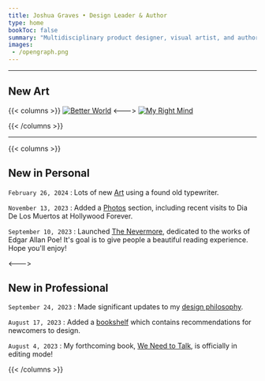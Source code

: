 ```yaml
---
title: Joshua Graves • Design Leader & Author
type: home
bookToc: false
summary: "Multidisciplinary product designer, visual artist, and author of We Need to Talk."
images: 
 - /opengraph.png
---
```


---
## New Art
{{< columns >}}
[![Better World](/art/better-world/better-world.webp)](/art/better-world)
<--->
[![My Right Mind](/art/right-mind/my-right-mind.webp)](/art/right-mind)

{{< /columns >}}

---

{{< columns >}}

## New in Personal

`February 26, 2024`
: Lots of new [Art](/art) using a found old typewriter.

`November 13, 2023`
: Added a [Photos](/photos) section, including recent visits to Dia De Los Muertos at Hollywood Forever. 

`September 10, 2023`
: Launched [The Nevermore](https://nevermore.rip), dedicated to the works of Edgar Allan Poe! It's goal is to give people a beautiful reading experience. Hope you'll enjoy!

<--->

## New in Professional

`September 24, 2023`
: Made significant updates to my [design philosophy](/philosophy).

`August 17, 2023`
: Added a [bookshelf](/docs/guides/bookshelf) which contains recommendations for newcomers to design.

`August 4, 2023`
: My forthcoming book, [We Need to Talk](/we-need-to-talk), is officially in editing mode!

{{< /columns >}}

